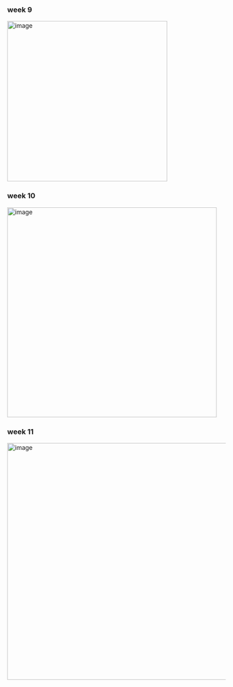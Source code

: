 <h3> week 9 </h3>
<img width="369" alt="image" src="https://user-images.githubusercontent.com/114863642/198983130-380da863-c086-4869-a1d2-c53dadc7fda3.png">
<h3> week 10 </h3>
<img width="483" alt="image" src="https://user-images.githubusercontent.com/114863642/199008015-10266d88-5c2b-4d5a-92de-d3fc9d236c1b.png">
<h3> week 11 </h3>
<img width="545" alt="image" src="https://user-images.githubusercontent.com/114863642/200300132-2b74c747-996c-48e1-bcc8-a9f01d784351.png">
